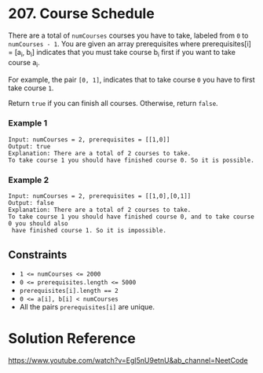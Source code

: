 # 207. Course Schedule

There are a total of `numCourses` courses you have to take, 
labeled from `0` to `numCourses - 1`. You are given an array
prerequisites where prerequisites[i] = [a<sub>i</sub>, b<sub>i</sub>] 
indicates that you must take course b<sub>i</sub> first if you want to take course a<sub>i</sub>.

For example, the pair `[0, 1]`, indicates that to take course `0` you have to first take course `1`.

Return `true` if you can finish all courses. Otherwise, return `false`.

### Example 1
```
Input: numCourses = 2, prerequisites = [[1,0]]
Output: true
Explanation: There are a total of 2 courses to take. 
To take course 1 you should have finished course 0. So it is possible.
```

### Example 2
```
Input: numCourses = 2, prerequisites = [[1,0],[0,1]]
Output: false
Explanation: There are a total of 2 courses to take. 
To take course 1 you should have finished course 0, and to take course 0 you should also
 have finished course 1. So it is impossible.
```

## Constraints 
* `1 <= numCourses <= 2000`
* `0 <= prerequisites.length <= 5000`
* `prerequisites[i].length == 2`
* `0 <= a[i], b[i] < numCourses`
* All the pairs `prerequisites[i]` are unique.

# Solution Reference 
https://www.youtube.com/watch?v=EgI5nU9etnU&ab_channel=NeetCode
